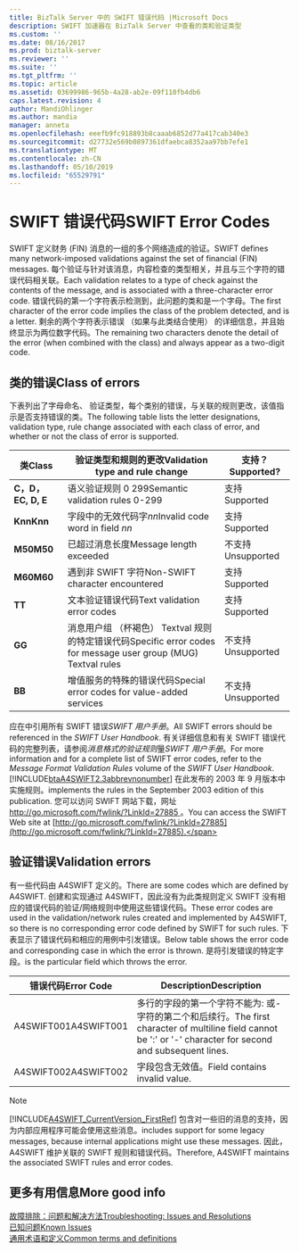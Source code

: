 ```yaml
---
title: BizTalk Server 中的 SWIFT 错误代码 |Microsoft Docs
description: SWIFT 加速器在 BizTalk Server 中查看的类和验证类型
ms.custom: ''
ms.date: 08/16/2017
ms.prod: biztalk-server
ms.reviewer: ''
ms.suite: ''
ms.tgt_pltfrm: ''
ms.topic: article
ms.assetid: 03699986-965b-4a28-ab2e-09f110fb4db6
caps.latest.revision: 4
author: MandiOhlinger
ms.author: mandia
manager: anneta
ms.openlocfilehash: eeefb9fc918893b8caaab6852d77a417cab340e3
ms.sourcegitcommit: d27732e569b0897361dfaebca8352aa97bb7efe1
ms.translationtype: MT
ms.contentlocale: zh-CN
ms.lasthandoff: 05/10/2019
ms.locfileid: "65529791"
---
```

# <a name="swift-error-codes"></a><span data-ttu-id="b333c-103">SWIFT 错误代码</span><span class="sxs-lookup"><span data-stu-id="b333c-103">SWIFT Error Codes</span></span>
<span data-ttu-id="b333c-104">SWIFT 定义财务 (FIN) 消息的一组的多个网络造成的验证。</span><span class="sxs-lookup"><span data-stu-id="b333c-104">SWIFT defines many network-imposed validations against the set of financial (FIN) messages.</span></span> <span data-ttu-id="b333c-105">每个验证与针对该消息，内容检查的类型相关，并且与三个字符的错误代码相关联。</span><span class="sxs-lookup"><span data-stu-id="b333c-105">Each validation relates to a type of check against the contents of the message, and is associated with a three-character error code.</span></span> <span data-ttu-id="b333c-106">错误代码的第一个字符表示检测到，此问题的类和是一个字母。</span><span class="sxs-lookup"><span data-stu-id="b333c-106">The first character of the error code implies the class of the problem detected, and is a letter.</span></span> <span data-ttu-id="b333c-107">剩余的两个字符表示错误 （如果与此类结合使用） 的详细信息，并且始终显示为两位数字代码。</span><span class="sxs-lookup"><span data-stu-id="b333c-107">The remaining two characters denote the detail of the error (when combined with the class) and always appear as a two-digit code.</span></span>  

## <a name="class-of-errors"></a><span data-ttu-id="b333c-108">类的错误</span><span class="sxs-lookup"><span data-stu-id="b333c-108">Class of errors</span></span>  
 <span data-ttu-id="b333c-109">下表列出了字母命名、 验证类型，每个类别的错误，与关联的规则更改，该值指示是否支持错误的类。</span><span class="sxs-lookup"><span data-stu-id="b333c-109">The following table lists the letter designations, validation type, rule change associated with each class of error, and whether or not the class of error is supported.</span></span>  
  
|<span data-ttu-id="b333c-110">类</span><span class="sxs-lookup"><span data-stu-id="b333c-110">Class</span></span>|<span data-ttu-id="b333c-111">验证类型和规则的更改</span><span class="sxs-lookup"><span data-stu-id="b333c-111">Validation type and rule change</span></span>|<span data-ttu-id="b333c-112">支持？</span><span class="sxs-lookup"><span data-stu-id="b333c-112">Supported?</span></span>|  
|-----------|-------------------------------------|----------------|  
|<span data-ttu-id="b333c-113">**C，D，E**</span><span class="sxs-lookup"><span data-stu-id="b333c-113">**C, D, E**</span></span>|<span data-ttu-id="b333c-114">语义验证规则 0 299</span><span class="sxs-lookup"><span data-stu-id="b333c-114">Semantic validation rules 0-299</span></span>|<span data-ttu-id="b333c-115">支持</span><span class="sxs-lookup"><span data-stu-id="b333c-115">Supported</span></span>|  
|<span data-ttu-id="b333c-116">**Knn**</span><span class="sxs-lookup"><span data-stu-id="b333c-116">**Knn**</span></span>|<span data-ttu-id="b333c-117">字段中的无效代码字*nn*</span><span class="sxs-lookup"><span data-stu-id="b333c-117">Invalid code word in field *nn*</span></span>|<span data-ttu-id="b333c-118">支持</span><span class="sxs-lookup"><span data-stu-id="b333c-118">Supported</span></span>|  
|<span data-ttu-id="b333c-119">**M50**</span><span class="sxs-lookup"><span data-stu-id="b333c-119">**M50**</span></span>|<span data-ttu-id="b333c-120">已超过消息长度</span><span class="sxs-lookup"><span data-stu-id="b333c-120">Message length exceeded</span></span>|<span data-ttu-id="b333c-121">不支持</span><span class="sxs-lookup"><span data-stu-id="b333c-121">Unsupported</span></span>|  
|<span data-ttu-id="b333c-122">**M60**</span><span class="sxs-lookup"><span data-stu-id="b333c-122">**M60**</span></span>|<span data-ttu-id="b333c-123">遇到非 SWIFT 字符</span><span class="sxs-lookup"><span data-stu-id="b333c-123">Non-SWIFT character encountered</span></span>|<span data-ttu-id="b333c-124">支持</span><span class="sxs-lookup"><span data-stu-id="b333c-124">Supported</span></span>|  
|<span data-ttu-id="b333c-125">**T**</span><span class="sxs-lookup"><span data-stu-id="b333c-125">**T**</span></span>|<span data-ttu-id="b333c-126">文本验证错误代码</span><span class="sxs-lookup"><span data-stu-id="b333c-126">Text validation error codes</span></span>|<span data-ttu-id="b333c-127">支持</span><span class="sxs-lookup"><span data-stu-id="b333c-127">Supported</span></span>|  
|<span data-ttu-id="b333c-128">**G**</span><span class="sxs-lookup"><span data-stu-id="b333c-128">**G**</span></span>|<span data-ttu-id="b333c-129">消息用户组 （杯褐色） Textval 规则的特定错误代码</span><span class="sxs-lookup"><span data-stu-id="b333c-129">Specific error codes for message user group (MUG) Textval rules</span></span>|<span data-ttu-id="b333c-130">不支持</span><span class="sxs-lookup"><span data-stu-id="b333c-130">Unsupported</span></span>|  
|<span data-ttu-id="b333c-131">**B**</span><span class="sxs-lookup"><span data-stu-id="b333c-131">**B**</span></span>|<span data-ttu-id="b333c-132">增值服务的特殊的错误代码</span><span class="sxs-lookup"><span data-stu-id="b333c-132">Special error codes for value-added services</span></span>|<span data-ttu-id="b333c-133">不支持</span><span class="sxs-lookup"><span data-stu-id="b333c-133">Unsupported</span></span>|  
  
 <span data-ttu-id="b333c-134">应在中引用所有 SWIFT 错误*SWIFT 用户手册*。</span><span class="sxs-lookup"><span data-stu-id="b333c-134">All SWIFT errors should be referenced in the *SWIFT User Handbook*.</span></span> <span data-ttu-id="b333c-135">有关详细信息和有关 SWIFT 错误代码的完整列表，请参阅*消息格式的验证规则*量*SWIFT 用户手册*。</span><span class="sxs-lookup"><span data-stu-id="b333c-135">For more information and for a complete list of SWIFT error codes, refer to the *Message Format Validation Rules* volume of the *SWIFT User Handbook*.</span></span> [!INCLUDE[btaA4SWIFT2.3abbrevnonumber](../../includes/btaa4swift2-3abbrevnonumber-md.md)] <span data-ttu-id="b333c-136">在此发布的 2003 年 9 月版本中实施规则。</span><span class="sxs-lookup"><span data-stu-id="b333c-136">implements the rules in the September 2003 edition of this publication.</span></span> <span data-ttu-id="b333c-137">您可以访问 SWIFT 网站下载，网址[ http://go.microsoft.com/fwlink/?LinkId=27885 ](http://go.microsoft.com/fwlink/?LinkId=27885)。</span><span class="sxs-lookup"><span data-stu-id="b333c-137">You can access the SWIFT Web site at [http://go.microsoft.com/fwlink/?LinkId=27885](http://go.microsoft.com/fwlink/?LinkId=27885).</span></span>  

## <a name="validation-errors"></a><span data-ttu-id="b333c-138">验证错误</span><span class="sxs-lookup"><span data-stu-id="b333c-138">Validation errors</span></span>  
 <span data-ttu-id="b333c-139">有一些代码由 A4SWIFT 定义的。</span><span class="sxs-lookup"><span data-stu-id="b333c-139">There are some codes which are defined by A4SWIFT.</span></span> <span data-ttu-id="b333c-140">创建和实现通过 A4SWIFT，因此没有为此类规则定义 SWIFT 没有相应的错误代码的验证/网络规则中使用这些错误代码。</span><span class="sxs-lookup"><span data-stu-id="b333c-140">These error codes are used in the validation/network rules created and implemented by A4SWIFT, so there is no corresponding error code defined by SWIFT for such rules.</span></span> <span data-ttu-id="b333c-141">下表显示了错误代码和相应的用例中引发错误。</span><span class="sxs-lookup"><span data-stu-id="b333c-141">Below table shows the error code and corresponding case in which the error is thrown.</span></span> <span data-ttu-id="b333c-142">是将引发错误的特定字段。</span><span class="sxs-lookup"><span data-stu-id="b333c-142">is the particular field which throws the error.</span></span>  
  
|<span data-ttu-id="b333c-143">错误代码</span><span class="sxs-lookup"><span data-stu-id="b333c-143">Error Code</span></span>|<span data-ttu-id="b333c-144">Description</span><span class="sxs-lookup"><span data-stu-id="b333c-144">Description</span></span>|  
|----------------|-----------------|  
|<span data-ttu-id="b333c-145">A4SWIFT001</span><span class="sxs-lookup"><span data-stu-id="b333c-145">A4SWIFT001</span></span>|<span data-ttu-id="b333c-146">多行的字段的第一个字符不能为: 或-字符的第二个和后续行。</span><span class="sxs-lookup"><span data-stu-id="b333c-146">The first character of multiline field cannot be ':' or '-' character for second and  subsequent lines.</span></span>|  
|<span data-ttu-id="b333c-147">A4SWIFT002</span><span class="sxs-lookup"><span data-stu-id="b333c-147">A4SWIFT002</span></span>|<span data-ttu-id="b333c-148">字段包含无效值。</span><span class="sxs-lookup"><span data-stu-id="b333c-148">Field contains invalid value.</span></span>|  
  
> [!NOTE]
>  [!INCLUDE[A4SWIFT_CurrentVersion_FirstRef](../../includes/a4swift-currentversion-firstref-md.md)] <span data-ttu-id="b333c-149">包含对一些旧的消息的支持，因为内部应用程序可能会使用这些消息。</span><span class="sxs-lookup"><span data-stu-id="b333c-149">includes support for some legacy messages, because internal applications might use these messages.</span></span> <span data-ttu-id="b333c-150">因此，A4SWIFT 维护关联的 SWIFT 规则和错误代码。</span><span class="sxs-lookup"><span data-stu-id="b333c-150">Therefore, A4SWIFT maintains the associated SWIFT rules and error codes.</span></span>

## <a name="more-good-info"></a><span data-ttu-id="b333c-151">更多有用信息</span><span class="sxs-lookup"><span data-stu-id="b333c-151">More good info</span></span>
[<span data-ttu-id="b333c-152">故障排除：问题和解决方法</span><span class="sxs-lookup"><span data-stu-id="b333c-152">Troubleshooting: Issues and Resolutions</span></span>](troubleshooting-issues-and-resolutions1.md)  
[<span data-ttu-id="b333c-153">已知问题</span><span class="sxs-lookup"><span data-stu-id="b333c-153">Known Issues</span></span>](known-issues5.md)  
[<span data-ttu-id="b333c-154">通用术语和定义</span><span class="sxs-lookup"><span data-stu-id="b333c-154">Common terms and definitions</span></span>](glossary6.md)